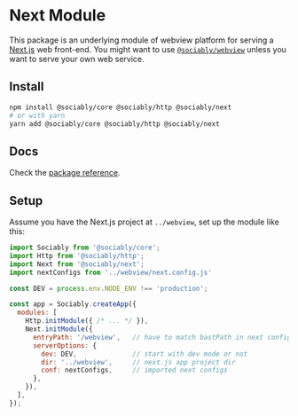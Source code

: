 # Next Module

This package is an underlying module of webview platform for serving a [Next.js](https://nextjs.org)
web front-end. You might want to use [`@sociably/webview`](https://github.com/machinat/sociably/tree/master/packages/webview)
unless you want to serve your own web service.

## Install

```bash
npm install @sociably/core @sociably/http @sociably/next
# or with yarn
yarn add @sociably/core @sociably/http @sociably/next
```

## Docs

Check the [package reference](https://sociably.js.org/api/modules/next.html).

## Setup

Assume you have the Next.js project at `../webview`, set up the module like
this:

```js
import Sociably from '@sociably/core';
import Http from '@sociably/http';
import Next from '@sociably/next';
import nextConfigs from '../webview/next.config.js'

const DEV = process.env.NODE_ENV !== 'production';

const app = Sociably.createApp({
  modules: [
    Http.initModule({ /* ... */ }),
    Next.initModule({
      entryPath: '/webview',   // have to match bastPath in next configs
      serverOptions: {
        dev: DEV,              // start with dev mode or not
        dir: '../webview',     // next.js app project dir
        conf: nextConfigs,     // imported next configs
      },
    }),
  ],
});
```
